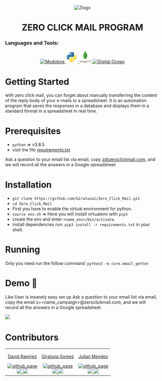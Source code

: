 <p align="center">
    <img alt="Zlogo" src="https://i.pinimg.com/originals/0a/c5/86/0ac58617b3bf3250c55cdfe3fc863e2e.png" />
</p>
<h1 align="center">
    ZERO CLICK MAIL PROGRAM
</h1>

<h3 align="left">Languages and Tools:</h3>
<p align="center">
<a href="https://modoboa.org/en/" target="_blank"> <img src="https://i.ibb.co/XXj6rSr/modoboa-logo.png" alt="Modoboa" width="" height="40"/> </a>
  <a href="https://www.python.org" target="_blank"> <img src="https://raw.githubusercontent.com/devicons/devicon/master/icons/python/python-original.svg" alt="python" width="40" height="40"/> </a> <a href="https://www.mongodb.com/" target="_blank"> <img src="https://raw.githubusercontent.com/devicons/devicon/master/icons/mongodb/mongodb-original-wordmark.svg" alt="mongodb" width="40" height="40"/> </a> <a href="https://www.digitalocean.com/" target="_blank"> <img src="https://i.ibb.co/D7bNj7K/digitalocean.png" alt="Digital Ocean" width="" height="40"/> </a>
 </p>

# Getting Started

with zero click mail, you can forget about manually transferring the content of the reply body of your e-mails to a spreadsheet. It is an automation program that saves the responses in a database and displays them in a standard format in a spreadsheet in real time.


# Prerequisites

* `python` => v3.8.5
* visit the file [requirements.txt](https://github.com/Giraluna1/Zero_Click_Mail/blob/master/requirements.txt)

Ask a question to your email list via email, copy z@zeroclickmail.com, and we will record all the answers in a Google spreadsheet

# Installation

* `git clone https://github.com/Giraluna1/Zero_Click_Mail.git`
* `cd Zero_Click_Mail`
* First you have to enable the virtual environment for python.
* `source env.sh` => Here you will install virtualenv with `pip3`
* create the env and enter `<name_env>/bin/activate`.
* install dependencies run:
`pip3 install -r requirements.txt` in your shell.


# Running
Only you need run the follow command:
`python3 -m core.email_getter`


# Demo 🎥
Like User is insanely easy set up
Ask a question to your email list via email, copy the email z+<name_campaign>@zeroclickmail.com, and we will record all the answers in a Google spreadsheet.

![](https://j.gifs.com/gp5A8G.gif)


# Contributors

<div align='center'>
  <div>
    <table>
      <tr>
        <td valign="top" align='center'>
          <a href="https://github.com/Ramsteven" target="_blank">
            <p>David Ramirez</p>
            <img alt="github_page" src="https://avatars.githubusercontent.com/u/23351805?v=4" height="80" width="80"/>
          </a>
          <br />
          <a href="https://www.linkedin.com/in/daviramiz/" target="_blank" rel="noopener noreferrer">
            <img src="https://img.icons8.com/plasticine/100/000000/linkedin.png" width="35" />
          </a>
          <a href="https://twitter.com/daviramiz" target="_blank" rel="noopener noreferrer">
            <img src="https://img.icons8.com/plasticine/100/000000/twitter.png" width="35" />
          </a>
        </td>
        <td valign="top" align='center'>
          <a href="https://github.com/Giraluna1" target="_blank">
            <p>Giraluna Gomez</p>
            <img alt="github_page" src="https://avatars.githubusercontent.com/u/70671381?v=4" height="80" width="80"/>
          </a>
          <br />
          <a href="https://www.linkedin.com/in/giralunagomez/" target="_blank" rel="noopener noreferrer">
            <img src="https://img.icons8.com/plasticine/100/000000/linkedin.png" width="35" />
          </a>
          <a href="https://twitter.com/luna_gom" target="_blank" rel="noopener noreferrer">
            <img src="https://img.icons8.com/plasticine/100/000000/twitter.png" width="35" />
          </a>
        </td>
        <td valign="top" align='center'>
          <a href="https://github.com/JulianMendezw" target="_blank">
            <p>Julian Mendez</p>
            <img alt="github_page" src="https://avatars.githubusercontent.com/u/7661539?v=4" height="80" width="80"/>
          </a>
          <br />
          <a href="https://www.linkedin.com/in/julianmendezw/" target="_blank" rel="noopener noreferrer">
            <img src="https://img.icons8.com/plasticine/100/000000/linkedin.png" width="35" />
          </a>
          <a href="https://twitter.com/JulianMendezw" target="_blank" rel="noopener noreferrer">
            <img src="https://img.icons8.com/plasticine/100/000000/twitter.png" width="35" />
          </a>
        </td>
      </tr>
    </table>
  </div>
</div>